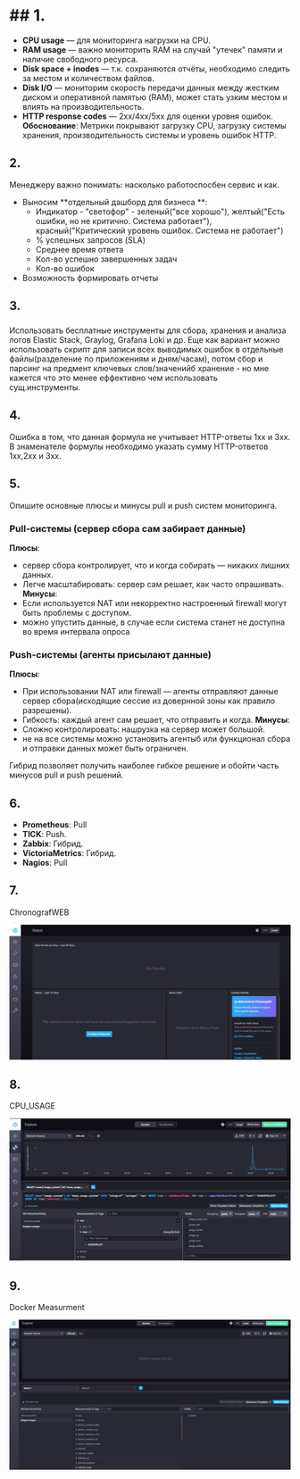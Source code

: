 # ## 1. 
- **CPU usage** — для мониторинга нагрузки на CPU.
- **RAM usage** — важно мониторить RAM на случай "утечек" памяти и наличие свободного ресурса.
- **Disk space + inodes** — т.к. сохраняются отчёты, необходимо следить за местом и количеством файлов.
- **Disk I/O** — мониторим скорость передачи данных между жестким диском и оперативной памятью (RAM), может стать узким местом и влиять на производительность.
- **HTTP response codes** — 2xx/4xx/5xx для оценки уровня ошибок.
**Обоснование**: Метрики покрывают загрузку CPU, загрузку системы хранения, производительность системы и уровень ошибок HTTP.

## 2.
Менеджеру важно понимать: насколько работоспосбен сервис и как.

- Выносим **отдельный дашборд для бизнеса **:
  - Индикатор - "светофор" - зеленый("все хорошо"), желтый("Есть ошибки, но не критично. Система работает"), красный("Критический уровень ошибок. Система не работает") 
  - % успешных запросов (SLA)
  - Среднее время ответа
  - Кол-во успешно завершенных задач 
  - Кол-во ошибок
- Возможность формировать отчеты

## 3.
### 

Использовать бесплатные инструменты для сбора, хранения и анализа логов Elastic Stack, Graylog, Grafana Loki и др.
Еще как вариант можно использовать скрипт для записи всех выводимых ошибок в отдельные файлы(разделение по приложениям и дням/часам), потом сбор и парсинг на предмент ключевых слов/значенийб хранение - но мне кажется что это менее еффективно чем использовать сущ.инструменты.   

## 4.
Ошибка в том, что данная формула не учитывает HTTP-ответы 1хх и 3хх. В знаменателе формулы необходимо указать сумму HTTP-ответов 1хх,2хх и 3хх.


## 5.

Опишите основные плюсы и минусы pull и push систем мониторинга.
### Pull-системы (сервер сбора сам забирает данные)
**Плюсы**:
- сервер сбора контролирует, что и когда собирать — никаких лишних данных.
- Легче масштабировать: сервер сам решает, как часто опрашивать.
**Минусы**:
- Если используется NAT или некорректно настроенный firewall могут быть проблемы с доступом.
- можно упустить данные, в случае если система станет не доступна во время интервала опроса

### Push-системы (агенты присылают данные)
**Плюсы**:
- При использовании NAT или firewall — агенты отправляют данные сервер сбора(исходящие сессие из довернной зоны как правило разрешены).
- Гибкость: каждый агент сам решает, что отправить и когда.
**Минусы**:
- Сложно контролировать:  нашрузка на сервер может большой.
- не на все системы можно установить агентыб или функционал сбора и отправки данных может быть ограничен.

Гибрид позволяет получить наиболее гибкое решение и обойти часть минусов pull и push решений.

## 6.
- **Prometheus**: Pull
- **TICK**: Push.
- **Zabbix**: Гибрид.
- **VictoriaMetrics**: Гибрид.
- **Nagios**: Pull

## 7.
ChronografWEB

![ChronografWEB](https://github.com/Myash-New/Monitoring01/blob/main/ChronografWEB.jpg)

## 8.
CPU_USAGE

![ChronografWEB_1](https://github.com/Myash-New/Monitoring01/blob/main/ChronografWEB_1.jpg)

## 9.
Docker Measurment

![ChronografWEB_2](https://github.com/Myash-New/Monitoring01/blob/main/ChronografWEB_2.jpg)
